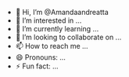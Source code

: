 - 👋 Hi, I’m @Amandaandreatta
- 👀 I’m interested in ...
- 🌱 I’m currently learning ...
- 💞️ I’m looking to collaborate on ...
- 📫 How to reach me ...
- 😄 Pronouns: ...
- ⚡ Fun fact: ...

<!---
Amandaandreatta/Amandaandreatta is a ✨ special ✨ repository because its `README.md` (this file) appears on your GitHub profile.
You can click the Preview link to take a look at your changes.
--->
